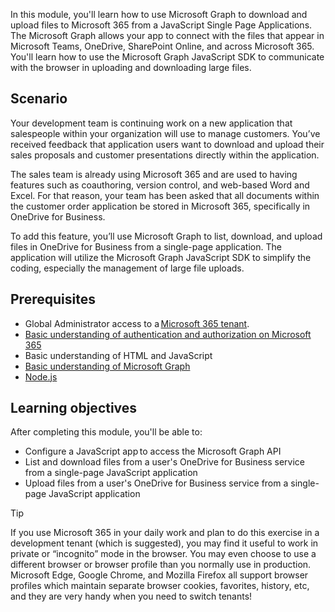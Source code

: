In this module, you'll learn how to use Microsoft Graph to download and upload files to Microsoft 365 from a JavaScript Single Page Applications. The Microsoft Graph allows your app to connect with the files that appear in Microsoft Teams, OneDrive, SharePoint Online, and across Microsoft 365. You'll learn how to use the Microsoft Graph JavaScript SDK to communicate with the browser in uploading and downloading large files.

## Scenario

Your development team is continuing work on a new application that salespeople within your organization will use to manage customers. You’ve received feedback that application users want to download and upload their sales proposals and customer presentations directly within the application.

The sales team is already using Microsoft 365 and are used to having features such as coauthoring, version control, and web-based Word and Excel. For that reason, your team has been asked that all documents within the customer order application be stored in Microsoft 365, specifically in OneDrive for Business.

To add this feature, you’ll use Microsoft Graph to list, download, and upload files in OneDrive for Business from a single-page application. The application will utilize the Microsoft Graph JavaScript SDK to simplify the coding, especially the management of large file uploads.

## Prerequisites

- Global Administrator access to a [Microsoft 365 tenant](https://developer.microsoft.com/microsoft-365/dev-program?ocid=MSlearn&WT.mc_id=m365-16105-cxa).
- [Basic understanding of authentication and authorization on Microsoft 365](https://docs.microsoft.com/learn/modules/msgraph-javascript-app/?WT.mc_id=m365-16105-cxa)
- Basic understanding of HTML and JavaScript
- [Basic understanding of Microsoft Graph](https://docs.microsoft.com/learn/modules/msgraph-intro-overview/?WT.mc_id=m365-16105-cxa)
- [Node.js](https://nodejs.org/en/)

## Learning objectives

After completing this module, you'll be able to:

- Configure a JavaScript app to access the Microsoft Graph API
- List and download files from a user's OneDrive for Business service from a single-page JavaScript application
- Upload files from a user's OneDrive for Business service from a single-page JavaScript application

> [!TIP]
> If you use Microsoft 365 in your daily work and plan to do this exercise in a development tenant (which is suggested), you may find it useful to work in private or “incognito” mode in the browser. You may even choose to use a different browser or browser profile than you normally use in production. Microsoft Edge, Google Chrome, and Mozilla Firefox all support browser profiles which maintain separate browser cookies, favorites, history, etc, and they are very handy when you need to switch tenants!
